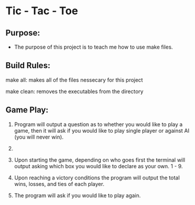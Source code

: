 # Tic - Tac - Toe


## Purpose:
- The purpose of this project is to teach me how to use make files.

## Build Rules:
make all:
    makes all of the files nessecary for this project

make clean:
    removes the executables from the directory


## Game Play:

1. Program will output a question as to whether you would like to play a game, then it will ask if you would like to play single player or against AI (you will never win).

2. 

2. Upon starting the game, depending on who goes first the terminal will output asking which box you would like to declare as your own. 1 - 9.

3. Upon reaching a victory conditions the program will output the total wins, losses, and ties of each player.

4. The program will ask if you would like to play again.




